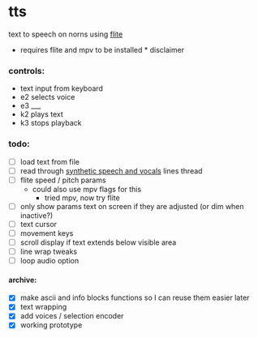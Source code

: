 # tts
text to speech on norns using [flite](https://github.com/festvox/flite)

- requires flite and mpv to be installed * disclaimer

### controls:
- text input from keyboard
- e2 selects voice
- e3 ___
- k2 plays text
- k3 stops playback

### todo:
- [ ] load text from file
- [ ] read through [synthetic speech and vocals](https://llllllll.co/t/synthetic-speech-and-vocals/30466) lines thread
- [ ] flite speed / pitch params 
    - could also use mpv flags for this
        - tried mpv, now try flite
- [ ] only show params text on screen if they are adjusted (or dim when inactive?)
- [ ] text cursor 
- [ ] movement keys
- [ ] scroll display if text extends below visible area
- [ ] line wrap tweaks
- [ ] loop audio option

#### archive:
- [x] make ascii and info blocks functions so I can reuse them easier later
- [x] text wrapping
- [x] add voices / selection encoder
- [x] working prototype
